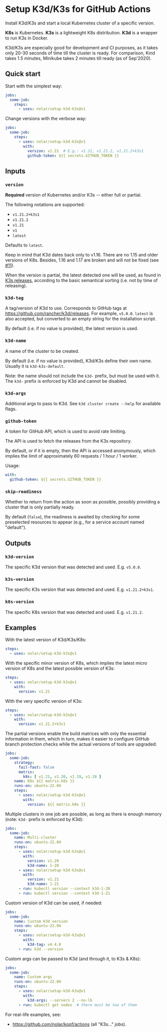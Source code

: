 # Setup K3d/K3s for GitHub Actions

Install K3d/K3s and start a local Kubernetes cluster of a specific version.

**K8s** is Kubernetes.
**K3s** is a lightweight K8s distribution.
**K3d** is a wrapper to run K3s in Docker.

K3d/K3s are especially good for development and CI purposes, as it takes
only 20-30 seconds of time till the cluster is ready. For comparison,
Kind takes 1.5 minutes, Minikube takes 2 minutes till ready (as of Sep'2020).


## Quick start

Start with the simplest way:

```yaml
jobs:
  some-job:
    steps:
      - uses: nolar/setup-k3d-k3s@v1
```

Change versions with the verbose way:

```yaml
jobs:
  some-job:
    steps:
      - uses: nolar/setup-k3d-k3s@v1
        with:
          version: v1.21  # E.g.: v1.21, v1.21.2, v1.21.2+k3s1
          github-token: ${{ secrets.GITHUB_TOKEN }}
```


## Inputs

### `version`

**Required** version of Kubernetes and/or K3s -- either full or partial.

The following notations are supported:

* `v1.21.2+k3s1`
* `v1.21.2`
* `v1.21`
* `v1`
* `latest`

Defaults to `latest`.

Keep in mind that K3d dates back only to v1.16.
There are no 1.15 and older versions of K8s.
Besides, 1.16 and 1.17 are broken and will not be fixed
(see [#11](https://github.com/nolar/setup-k3d-k3s/issues/11)).

When the version is partial, the latest detected one will be used,
as found in [K3s releases](https://github.com/k3s-io/k3s/releases),
according to the basic semantical sorting (i.e. not by time of releasing).


### `k3d-tag`

A tag/version of K3d to use. Corresponds to GitHub tags at
https://github.com/rancher/k3d/releases. For example, `v5.0.0`.
`latest` is also accepted, but converted to an empty string
for the installation script.

By default (i.e. if no value is provided), the latest version is used.


### `k3d-name`

A name of the cluster to be created.

By default (i.e. if no value is provided), K3d/K3s define their own name.
Usually it is `k3d-k3s-default`.

Note: the name should not include the `k3d-` prefix, but must be used with it.
The `k3d-` prefix is enforced by K3d and cannot be disabled.


### `k3d-args`

Additional args to pass to K3d.
See `k3d cluster create --help` for available flags.


### `github-token`

A token for GitHub API, which is used to avoid rate limiting.

The API is used to fetch the releases from the K3s repository.

By default, or if it is empty, then the API is accessed anonymously,
which implies the limit of approximately 60 requests / 1 hour / 1 worker.

Usage:

```yaml
with:
  github-token: ${{ secrets.GITHUB_TOKEN }}
```


### `skip-readiness`

Whether to return from the action as soon as possible,
possibly providing a cluster that is only partially ready.

By default (`false`), the readiness is awaited by checking for some preselected
resources to appear (e.g., for a service account named "default").


## Outputs

### `k3d-version`

The specific K3d version that was detected and used. E.g. `v5.0.0`.


### `k3s-version`

The specific K3s version that was detected and used. E.g. `v1.21.2+k3s1`.


### `k8s-version`

The specific K8s version that was detected and used. E.g. `v1.21.2`.


## Examples

With the latest version of K3d/K3s/K8s:

```yaml
steps:
  - uses: nolar/setup-k3d-k3s@v1
```

With the specific minor version of K8s, which implies the latest micro version
of K8s and the latest possible version of K3s:

```yaml
steps:
  - uses: nolar/setup-k3d-k3s@v1
    with:
      version: v1.21
```

With the very specific version of K3s:

```yaml
steps:
  - uses: nolar/setup-k3d-k3s@v1
    with:
      version: v1.21.2+k3s1
```

The partial versions enable the build matrices with only the essential
information in them, which in turn, makes it easier to configure GitHub
branch protection checks while the actual versions of tools are upgraded:

```yaml
jobs:
  some-job:
    strategy:
      fail-fast: false
      matrix:
        k8s: [ v1.21, v1.20, v1.19, v1.18 ]
    name: K8s ${{ matrix.k8s }}
    runs-on: ubuntu-22.04
    steps:
      - uses: nolar/setup-k3d-k3s@v1
        with:
          version: ${{ matrix.k8s }}
```

Multiple clusters in one job are possible, as long as there is enough memory
(note: `k3d-` prefix is enforced by K3d):

```yaml
jobs:
  some-job:
    name: Multi-cluster
    runs-on: ubuntu-22.04
    steps:
      - uses: nolar/setup-k3d-k3s@v1
        with:
          version: v1.20
          k3d-name: 1-20
      - uses: nolar/setup-k3d-k3s@v1
        with:
          version: v1.21
          k3d-name: 1-21
      - run: kubectl version --context k3d-1-20 
      - run: kubectl version --context k3d-1-21 
```

Custom version of K3d can be used, if needed:

```yaml
jobs:
  some-job:
    name: Custom K3d version
    runs-on: ubuntu-22.04
    steps:
      - uses: nolar/setup-k3d-k3s@v1
        with:
          k3d-tag: v4.4.8
      - run: k3d --version
```

Custom args can be passed to K3d (and through it, to K3s & K8s):

```yaml
jobs:
  some-job:
    name: Custom args
    runs-on: ubuntu-22.04
    steps:
      - uses: nolar/setup-k3d-k3s@v1
        with:
          k3d-args: --servers 2 --no-lb
      - run: kubectl get nodes  # there must be two of them
```

For real-life examples, see:

* https://github.com/nolar/kopf/actions (all "K3s…" jobs).
